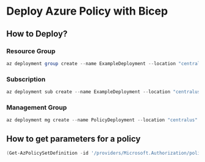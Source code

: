 # Deploy Azure Policy with Bicep

## How to Deploy?

### Resource Group

```powershell
az deployment group create --name ExampleDeployment --location "centralus"   --resource-group "RGNAME" --template-file .\policy-hipaa.bicep
```

### Subscription

```powershell
az deployment sub create --name ExampleDeployment --location "centralus"  --template-file .\policy-hipaa.bicep 
```

### Management Group

```powershell
az deployment mg create --name PolicyDeployment --location "centralus" --management-group-id "mg-platform"   --template-file .\policy-rg-tagging.bicep
```

## How to get parameters for a policy

```powershell
(Get-AzPolicySetDefinition -id '/providers/Microsoft.Authorization/policySetDefinitions/d5264498-16f4-418a-b659-fa7ef418175f' ).Properties.Parameters
```
